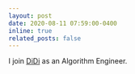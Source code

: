 ```yaml
---
layout: post
date: 2020-08-11 07:59:00-0400
inline: true
related_posts: false
---
```


I join [DiDi](https://www.didiglobal.com/) as an Algorithm Engineer.